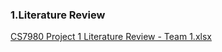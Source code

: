 ### 1.Literature Review
[CS7980 Project 1 Literature Review - Team 1.xlsx](https://docs.google.com/spreadsheets/d/1mGjA1lKj181i0xcU6WMnVpNvRWYDiG1iIMrvlM53jHs/edit#gid=0)

